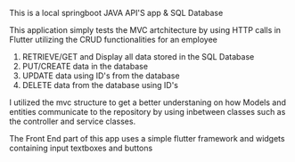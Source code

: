 This is a local springboot JAVA API'S app & SQL Database

This application simply tests the MVC artchitecture by using HTTP calls in Flutter utilizing the CRUD functionalities for an employee
1. RETRIEVE/GET and Display all data stored in the SQL Database
2. PUT/CREATE data in the database
3. UPDATE data using ID's from the database
4. DELETE data from the database using ID's

I utilized the mvc structure to get a better understaning on how Models and entities communicate to the repository by using inbetween classes such as the controller and service classes.

The Front End part of this app uses a simple flutter framework and widgets containing input textboxes and buttons
